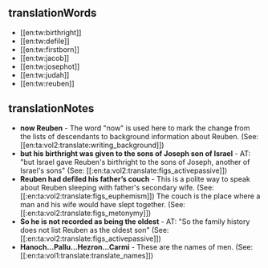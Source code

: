 ## translationWords

* [[en:tw:birthright]]
* [[en:tw:defile]]
* [[en:tw:firstborn]]
* [[en:tw:jacob]]
* [[en:tw:josephot]]
* [[en:tw:judah]]
* [[en:tw:reuben]]

## translationNotes

* **now Reuben** - The word "now" is used here to mark the change from the lists of descendants to background information about Reuben. (See: [[en:ta:vol2:translate:writing_background]])
* **but his birthright was given to the sons of Joseph son of Israel** - AT: "but Israel gave Reuben's birthright to the sons of Joseph, another of Israel's sons" (See: [[:en:ta:vol2:translate:figs_activepassive]])
* **Reuben had defiled his father’s couch** - This is a polite way to speak about Reuben sleeping with father's secondary wife. (See:[[:en:ta:vol2:translate:figs_euphemism]]) The  couch is the place where a man and his wife would have slept together. (See: [[:en:ta:vol2:translate:figs_metonymy]])
* **So he is not recorded  as being the oldest** - AT: "So the family history does not list Reuben as the oldest son" (See: [[:en:ta:vol2:translate:figs_activepassive]])
* **Hanoch...Pallu...Hezron...Carmi** - These are the names of men. (See: [[:en:ta:vol1:translate:translate_names]])

